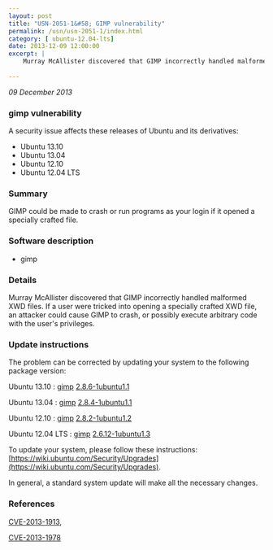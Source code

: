 ```yaml
---
layout: post
title: "USN-2051-1&#58; GIMP vulnerability"
permalink: /usn/usn-2051-1/index.html
category: [ ubuntu-12.04-lts]
date: 2013-12-09 12:00:00
excerpt: |
    Murray McAllister discovered that GIMP incorrectly handled malformed XWD files. If a user were tricked into opening a specially crafted XWD file, an attacker could cause GIMP to crash, or possibly execute arbitrary code with the user&#39;s privileges. 
    
--- 
```

 
 

*09 December 2013*

### gimp vulnerability

A security issue affects these releases of Ubuntu and its derivatives:

* Ubuntu 13.10
* Ubuntu 13.04
* Ubuntu 12.10
* Ubuntu 12.04 LTS

### Summary

GIMP could be made to crash or run programs as your login if it opened a specially crafted file.

### Software description

* gimp 

### Details

Murray McAllister discovered that GIMP incorrectly handled malformed XWD files. If a user were tricked into opening a specially crafted XWD file, an attacker could cause GIMP to crash, or possibly execute arbitrary code with the user&#39;s privileges. 

### Update instructions

The problem can be corrected by updating your system to the following package version:

Ubuntu 13.10
 : [gimp](https://launchpad.net/ubuntu/+source/gimp) <span> [2.8.6-1ubuntu1.1](https://launchpad.net/ubuntu/+source/gimp/2.8.6-1ubuntu1.1) </span> 

Ubuntu 13.04
 : [gimp](https://launchpad.net/ubuntu/+source/gimp) <span> [2.8.4-1ubuntu1.1](https://launchpad.net/ubuntu/+source/gimp/2.8.4-1ubuntu1.1) </span> 

Ubuntu 12.10
 : [gimp](https://launchpad.net/ubuntu/+source/gimp) <span> [2.8.2-1ubuntu1.2](https://launchpad.net/ubuntu/+source/gimp/2.8.2-1ubuntu1.2) </span> 

Ubuntu 12.04 LTS
 : [gimp](https://launchpad.net/ubuntu/+source/gimp) <span> [2.6.12-1ubuntu1.3](https://launchpad.net/ubuntu/+source/gimp/2.6.12-1ubuntu1.3) </span> 

To update your system, please follow these instructions: [https://wiki.ubuntu.com/Security/Upgrades](https://wiki.ubuntu.com/Security/Upgrades).

In general, a standard system update will make all the necessary changes. 

### References

 
 [CVE-2013-1913](http://people.ubuntu.com/~ubuntu-security/cve/CVE-2013-1913), 

 [CVE-2013-1978](http://people.ubuntu.com/~ubuntu-security/cve/CVE-2013-1978)
 

